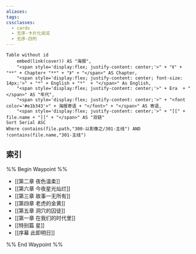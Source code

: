 ```yaml
---
aliases: 
tags: 
cssclasses:
  - cards
  - 无序-卡片化阅览
  - 无序-四列
---
```

```dataview
Table without id
	embed(link(cover)) AS "海报",
	"<span style='display:flex; justify-content: center;'>" + "《" + "**" + Chapter+ "**" + "》" + "</span>" AS Chapter,
	"<span style='display:flex; justify-content: center; font-size: 14px;'>" + "*" + English + "*"  + "</span>" As English,
	"<span style='display:flex; justify-content: center;'>" + Era  + "</span>" AS "年代",
	"<span style='display:flex; justify-content: center;'>" + "<font color='#e1b343'>" + 海报寄语 + "</font>" + "</span>" AS 寄语,
	"<span style='display:flex; justify-content: center;'>" + "[[" + file.name + "]]" + "</span>" AS "双链"
Sort Serial ASC
Where contains(file.path,"300-以影像之/301-主线") AND !contains(file.name,"301-主线")
```

## 索引

%% Begin Waypoint %%
- [[第二章 夜色温柔]]
- [[第六章 今夜星光灿烂]]
- [[第三章 故事一无所有]]
- [[第四章 老虎的金黄]]
- [[第五章 洞穴的囚徒]]
- [[第一章 在我们的时代里]]
- [[特别篇 星]]
- [[序幕 此即明日]]

%% End Waypoint %%